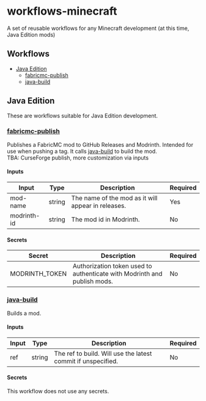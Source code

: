 # workflows-minecraft
A set of reusable workflows for any Minecraft development (at this time, Java Edition mods)

## Workflows
- [Java Edition](#java-edition)
    - [fabricmc-publish](#fabricmc-publish)
	- [java-build](#java-build)

## Java Edition
These are workflows suitable for Java Edition development.

### [fabricmc-publish](/.github/workflows/fabricmc-publish.yml)
Publishes a FabricMC mod to GitHub Releases and Modrinth. Intended for use when pushing a tag. It calls
[java-build](#java-build) to build the mod.  
TBA: CurseForge publish, more customization via inputs

#### Inputs
| Input       | Type   | Description                                        | Required   |
|-------------|--------|----------------------------------------------------|------------|
| mod-name    | string | The name of the mod as it will appear in releases. | Yes        |
| modrinth-id | string | The mod id in Modrinth.                            | No         |

#### Secrets
| Secret         | Description                                                              | Required |
|----------------|--------------------------------------------------------------------------|----------|
| MODRINTH_TOKEN | Authorization token used to authenticate with Modrinth and publish mods. | No       |

### [java-build](/.github/workflows/java-build.yml)
Builds a mod.

#### Inputs
| Input | Type   | Description                                                  | Required |
|-------|--------|--------------------------------------------------------------|----------|
| ref   | string | The ref to build. Will use the latest commit if unspecified. | No       |

#### Secrets
This workflow does not use any secrets.
